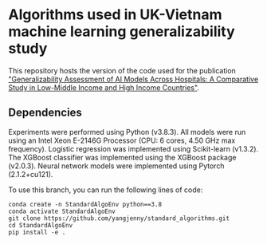 # Algorithms used in UK-Vietnam machine learning generalizability study

This repository hosts the version of the code used for the publication ["Generalizability Assessment of AI Models Across Hospitals: A Comparative Study in Low-Middle Income and High Income Countries"]([https://www.medrxiv.org/content/10.1101/2023.11.05.23298109v1]). 

## Dependencies

Experiments were performed using Python (v3.8.3). All models were run using an Intel Xeon E-2146G Processor (CPU: 6 cores, 4.50 GHz max frequency). Logistic regression was implemented using Scikit-learn (v1.3.2). The XGBoost classifier was implemented using the XGBoost package (v2.0.3). Neural network models were implemented using Pytorch (2.1.2+cu121).

To use this branch, you can run the following lines of code:

```
conda create -n StandardAlgoEnv python==3.8
conda activate StandardAlgoEnv
git clone https://github.com/yangjenny/standard_algorithms.git
cd StandardAlgoEnv
pip install -e .
```
